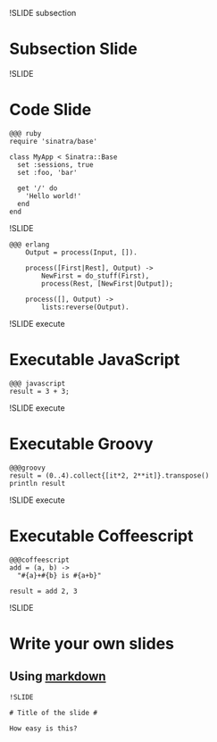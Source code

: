!SLIDE subsection

# Subsection Slide #

!SLIDE

# Code Slide #

	@@@ ruby
	require 'sinatra/base'

	class MyApp < Sinatra::Base
	  set :sessions, true
	  set :foo, 'bar'

	  get '/' do
	    'Hello world!'
	  end
	end	

!SLIDE

    @@@ erlang
        Output = process(Input, []).

        process([First|Rest], Output) ->
            NewFirst = do_stuff(First),
            process(Rest, [NewFirst|Output]);

        process([], Output) ->
            lists:reverse(Output).

!SLIDE execute

# Executable JavaScript #

	@@@ javascript
	result = 3 + 3;

!SLIDE execute

# Executable Groovy #

	@@@groovy
	result = (0..4).collect{[it*2, 2**it]}.transpose()
	println result

!SLIDE execute
# Executable Coffeescript #

    @@@coffeescript
    add = (a, b) ->
      "#{a}+#{b} is #{a+b}"

    result = add 2, 3


!SLIDE

# Write your own slides #

## Using [markdown](http://daringfireball.net/projects/markdown/)

    !SLIDE
    
    # Title of the slide #
    
    How easy is this?
